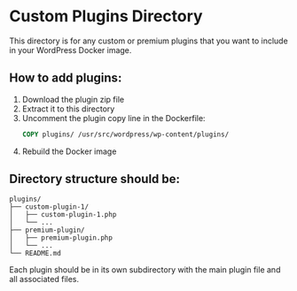# Custom Plugins Directory

This directory is for any custom or premium plugins that you want to include in your WordPress Docker image.

## How to add plugins:

1. Download the plugin zip file
2. Extract it to this directory
3. Uncomment the plugin copy line in the Dockerfile:
   ```dockerfile
   COPY plugins/ /usr/src/wordpress/wp-content/plugins/
   ```
4. Rebuild the Docker image

## Directory structure should be:

```
plugins/
├── custom-plugin-1/
│   ├── custom-plugin-1.php
│   └── ...
├── premium-plugin/
│   ├── premium-plugin.php
│   └── ...
└── README.md
```

Each plugin should be in its own subdirectory with the main plugin file and all associated files.
